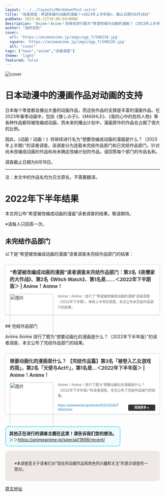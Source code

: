 ```yaml
---
layout: '../../layouts/MarkdownPost.astro'
title: "读者调查：希望改编为动画的漫画？<2023年上半年版>，截止日期为6月18日"
pubDate: 2023-06-11T16:00:03+0900
description: "Anime！Anime！将继续进行题为“希望改编为动画的漫画？（2023年上半年版）”的读者调查。截止日期为6月18日。"
author: "高桥克則"
cover:
  url: 'https://animeanime.jp/imgs/ogp_f/590239.jpg'
  square: 'https://animeanime.jp/imgs/ogp_f/590239.jpg'
  alt: "cover"
tags: ["news","anime","读者调查"]
theme: 'light'
featured: false
---
```


![cover](https://animeanime.jp/imgs/ogp_f/590239.jpg)

# 日本动漫中的漫画作品对动画的支持

日本每个季度都会播出大量的动画作品，而这些作品的支撑是丰富的漫画作品。在2023年春季动画中，包括《推しの子》、《MASHLE》、《我的心中的危险人物》等各种作品都将被改编成动画，而未来的播出计划中，漫画原作的作品也占据了很大的比例。

因此，《动画！动画！》将继续进行名为“想要改编成动画的漫画是什么？（2023年上半期）”的读者调查。该调查分为连载未完结作品部门和已完结作品部门，针对尚未改编成动画的作品和尚未确定改编计划的作品。请回答每个部门的作品名称。

调查截止日期为6月18日。 

---

注：本文中的作品名均为日文原名，不需要翻译。
# 2022年下半年结果

本文将公布“希望被改编成动画的漫画”读者调查的结果。敬请期待。

<span class="underline">※请每人只回答一次。</span>

## 未完结作品部门

以下是“希望被改编成动画的漫画”读者调查未完结作品部门的结果：

<div class="link-card" style="border:1px solid #ddd; box-shadow:0 1px 4px rgb(0, 0, 0, .1); padding:1em; margin:1.8em auto; background:#fff; display:-ms-grid; display:grid; line-height:1.6em;">
    <a href="https://animeanime.jp/article/2022/12/24/74389.html" target="_blank" style="text-decoration:none; font-weight:inherit; color:#333">
        <div class="link-card-title" style="padding-bottom:.8em; font-size:1.1em; font-weight:700;">
            “希望被改编成动画的漫画”读者调查未完结作品部门：第3名《夜樱家的大作战》、第2名《Witch Watch》、第1名是……＜2022年下半期版＞ | Anime！Anime！
        </div>
        <div class="link-card-image" style="width:30%; min-width:120px; max-width:200px; padding-right:1em; float:left;">
            <img srcset="https://animeanime.jp/imgs/card_s/550034.jpg 500w, https://animeanime.jp/imgs/card_l/550034.jpg 1200w" src="https://animeanime.jp/imgs/card_l/550034.jpg" style="display:block;margin:auto;" width="100%" height="auto" alt="图片">
        </div>
        <div class="link-card-cap" style="font-size:.8em; color:#666; display:-webkit-box; -webkit-box-orient:vertical; -webkit-line-clamp:3; overflow: hidden; line-height:1.6em;">
            Anime！Anime！进行了“希望被改编成动画的漫画”读者调查（2022年下半期），继续上半年的调查。本文公布未完结作品部门的结果。
        </div>
    </a>
</div>
## 完结作品部门

Anime Anime 进行了题为“想要动画化的漫画是什么？（2022年下半年版）”的读者调查，本文公布了完结作品部门的结果。

<div class="link-card" style="border:1px solid #ddd; box-shadow:0 1px 4px rgb(0, 0, 0, .1); padding:1em; margin:1.8em auto; background:#fff; display:-ms-grid; display:grid; line-height:1.6em;">
    <a href="https://animeanime.jp/article/2022/12/25/74420.html" target="_blank" style="text-decoration:none; font-weight:inherit; color:#333">
        <div class="link-card-title" style="padding-bottom:.8em; font-size:1.1em; font-weight:700;">想要动画化的漫画是什么？ 【完结作品篇】第3名「被卷入乙女游戏的我」，第2名「天使与Act!!」，第1名是…＜2022年下半年版＞ | Anime！Anime！</div>
        <div class="link-card-image" style="width:30%; min-width:120px; max-width:200px; padding-right:1em; float:left;">
            <img srcset="https://animeanime.jp/imgs/card_s/550246.jpg 500w, https://animeanime.jp/imgs/card_l/550246.jpg 1200w" src="https://animeanime.jp/imgs/card_l/550246.jpg" style="display:block;margin:auto;" width="100%" height="auto" alt="图片">
        </div>
        <div class="link-card-cap" style="font-size:.8em; color:#666; display:-webkit-box; -webkit-box-orient:vertical; -webkit-line-clamp:3; overflow: hidden; line-height:1.6em;">Anime！Anime！进行了题为“想要动画化的漫画是什么？（2022年下半年版）”的读者调查，本文公布了完结作品部门的结果。</div>
        <div class="link-card-url" style="display:flex; justify-content:space-between; align-items:center; margin-top:1em;">
            <span class="link-card-urltxt" style="font-size:.7em; color:#0073aa; line-height:1.4em; word-break:break-all; padding-right: 30px;">https://animeanime.jp/article/2022/12/25/74420.html</span>
            <span class="link-card-btn" style="background-color:#333; color:#fff; padding:5px 20px; border-radius:3px; font-size:.7em; font-weight:bold; line-height:1em; white-space:nowrap;">阅读更多 »</span>
        </div>
    </a>
</div>

<ul style="display:inline-block; background-color:#EFFBFB; padding:10px; border-radius: 10px; border: 3px dotted #2ECCFA;">
    <span style="font-weight:bold;">其他正在进行的调查主题在这里！请告诉我们您的想法。</span><br>
    ＞＞<a href="https://animeanime.jp/special/1898/recent/">https://animeanime.jp/special/1898/recent/</a><br>
</ul>

<div style="background-color:#eee9e6; border-radius:10px; padding:30px;">
    <span style="font-size:90%">※本调查是关于读者们对“现在的动画作品和角色的兴趣和关注”的意识调查的一部分。</span>
</div>

  [原文地址](https://animeanime.jp/article/2023/06/11/77867.html)
